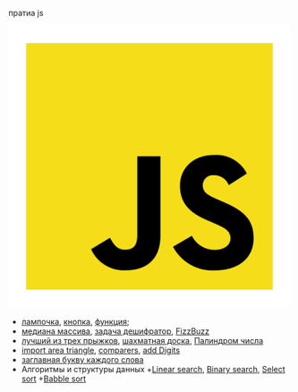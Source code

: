 пратиа js

![alt text](https://github.com/TheZnat/js_exercises/blob/main/js/file_type_js_official_icon_130509.png)
+ [лампочка](https://github.com/TheZnat/js_exercises/blob/main/lessonJS-2/lessonJS-2.html), [кнопка](https://github.com/TheZnat/js_exercises/blob/main/lessonJs-1/lessonJs-1.html), [функция](https://github.com/TheZnat/js_exercises/blob/main/1_homework.js);
+ [медиана массива](https://github.com/TheZnat/js_exercises/blob/main/medianaArray.js), [задача дешифратор](https://github.com/TheZnat/js_exercises/blob/main/task_novice_decryptor.js), [FizzBuzz](https://github.com/TheZnat/js_exercises/blob/main/FizzBuzz.js)
+ [лучший из трех прыжков](https://github.com/TheZnat/js_exercises/blob/main/three_best_jumps.js), [шахматная доска](https://github.com/TheZnat/js_exercises/blob/main/Chessboard.js), [Палиндром числа](https://github.com/TheZnat/js_exercises/blob/main/Palindrome_number.js)
+ [import area triangle](https://github.com/TheZnat/js_exercises/tree/main/importTreningJs), [comparers](https://github.com/TheZnat/js_exercises/blob/main/comparers.js), [add Digits](https://github.com/TheZnat/js_exercises/blob/main/addDigits.js)
+ [заглавная букву каждого слова](https://github.com/TheZnat/js_exercises/blob/main/solition.js)
+ Алгоритмы и структуры данных
  +[Linear search](https://github.com/TheZnat/js_exercises/blob/main/Algorithms%20and%20data%20structures%20js/1_linear_search.js), [Binary search](https://github.com/TheZnat/js_exercises/blob/main/Algorithms%20and%20data%20structures%20js/2_binary_search.js), [Select sort](https://github.com/TheZnat/js_exercises/blob/main/Algorithms%20and%20data%20structures%20js/3_select_sort.js)
  +[Babble sort](https://github.com/TheZnat/js_exercises/blob/main/Algorithms%20and%20data%20structures%20js/4_babble_sort.js)
